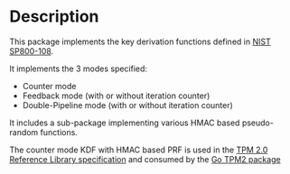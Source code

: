 # Description
This package implements the key derivation functions defined in [NIST SP800-108](https://nvlpubs.nist.gov/nistpubs/Legacy/SP/nistspecialpublication800-108.pdf).

It implements the 3 modes specified:
- Counter mode
- Feedback mode (with or without iteration counter)
- Double-Pipeline mode (with or without iteration counter)

It includes a sub-package implementing various HMAC based pseudo-random functions.

The counter mode KDF with HMAC based PRF is used in the [TPM 2.0 Reference Library specification](https://trustedcomputinggroup.org/resource/tpm-library-specification/) and consumed by the [Go TPM2 package](https://github.com/canonical/go-tpm2/)
